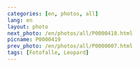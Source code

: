 ```yaml
---
categories: [en, photos, all]
lang: en
layout: photo
next_photo: /en/photos/all/P0000418.html
picname: P0000419
prev_photo: /en/photos/all/P0000007.html
tags: [Fotofalle, Leopard]
---
```


